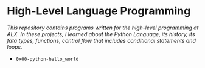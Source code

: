 # High-Level Language Programming

*This repository contains programs written for the high-level programming at ALX. In these projects, I learned about the Python Language, its history, its fata types, functions, control flow that includes conditional statements and loops.*

- `0x00-python-hello_world`